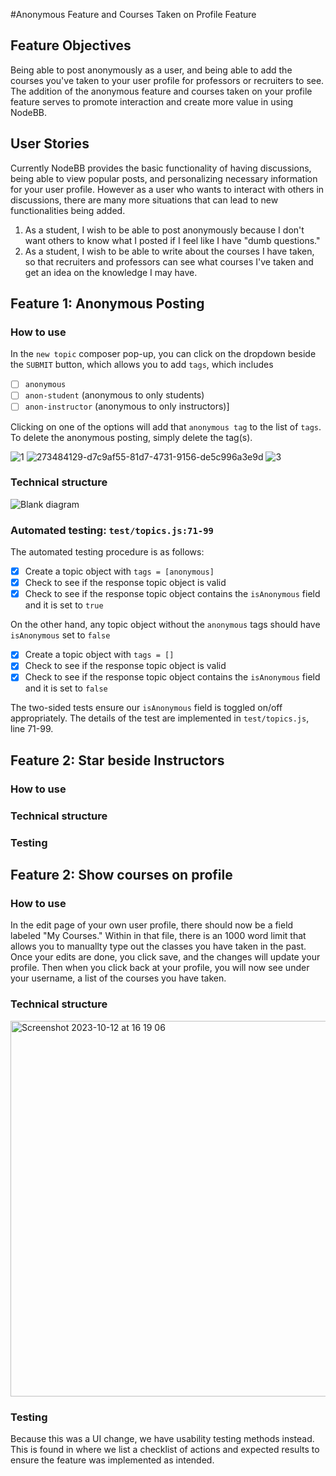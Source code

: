 #Anonymous Feature and Courses Taken on Profile Feature

## Feature Objectives
Being able to post anonymously as a user, and being able to add the courses you've taken to your user profile for professors or recruiters to see. The addition of the anonymous feature and courses taken on your profile feature serves to promote interaction and create more value in using NodeBB.

## User Stories
Currently NodeBB provides the basic functionality of having discussions, being able to view popular posts, and personalizing necessary information for your user profile. However as a user who wants to interact with others in discussions, there are many more situations that can lead to new functionalities being added.

1. As a student, I wish to be able to post anonymously because I don't want others to know what I posted if I feel like I have "dumb questions."
2. As a student, I wish to be able to write about the courses I have taken, so that recruiters and professors can see what courses I've taken and get an idea on the knowledge I may have.

## Feature 1: Anonymous Posting
### How to use
In the `new topic` composer pop-up, you can click on the dropdown beside the `SUBMIT` button, which allows you to add `tags`, which includes

 - [ ] `anonymous`
 - [ ] `anon-student` (anonymous to only students)
 - [ ] `anon-instructor` (anonymous to only instructors)]

Clicking on one of the options will add that `anonymous tag` to the list of `tags`. To delete the anonymous posting, simply delete the tag(s). 

![1](https://github.com/CMU-313/fall23-nodebb-poncho/assets/53340720/f71bd018-722d-467a-86b3-8bd20b3e6cd3)
![273484129-d7c9af55-81d7-4731-9156-de5c996a3e9d](https://github.com/CMU-313/fall23-nodebb-poncho/assets/53340720/718f8901-2dac-4f88-8602-b312cf5b93a0)
![3](https://github.com/CMU-313/fall23-nodebb-poncho/assets/53340720/651bff94-064a-4567-a1a0-8ac887e7ee98)

### Technical structure
![Blank diagram](https://github.com/CMU-313/fall23-nodebb-poncho/assets/53340720/549556ad-dd21-4ebd-bfe1-7dcb77fd914d)


### Automated testing: `test/topics.js:71-99`
The automated testing procedure is as follows:

 - [x] Create a topic object with `tags = [anonymous]`
 - [x] Check to see if the response topic object is valid
 - [x] Check to see if the response topic object contains the `isAnonymous` field and it is set to `true`

On the other hand, any topic object without the `anonymous` tags should have `isAnonymous` set to `false`
 - [x] Create a topic object with `tags = []`
 - [x] Check to see if the response topic object is valid
 - [x] Check to see if the response topic object contains the `isAnonymous` field and it is set to `false`

The two-sided tests ensure our `isAnonymous` field is toggled on/off appropriately. The details of the test are implemented in `test/topics.js`, line 71-99.

## Feature 2: Star beside Instructors

### How to use
### Technical structure
### Testing

## Feature 2: Show courses on profile
### How to use
In the edit page of your own user profile, there should now be a field labeled "My Courses." Within in that file, there is an 1000 word limit that allows you to manuallty type out the classes you have taken in the past. Once your edits are done, you click save, and the changes will update your profile. Then when you click back at your profile, you will now see under your username, a list of the courses you have taken.

### Technical structure
<img width="601" alt="Screenshot 2023-10-12 at 16 19 06" src="https://github.com/RarachelLuo/fall23-nodebb-poncho/assets/83194370/288171a4-5084-4f7f-b0b9-6a4c7d8739cd">

### Testing

Because this was a UI change, we have usability testing methods instead. This is found in where we list a checklist of actions and expected results to ensure the feature was implemented as intended.

